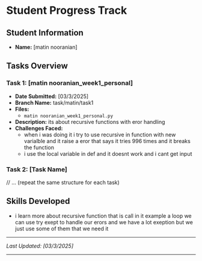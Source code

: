# Student Progress Track

## Student Information
- **Name:** [matin nooranian]

## Tasks Overview

### Task 1: [matin nooranian_week1_personal]
- **Date Submitted:** [03/3/2025]
- **Branch Name:** task/matin/task1
- **Files:**
  - `matin nooranian_week1_personal.py`
- **Description:**
  its about recursive functions with eror handling
- **Challenges Faced:**
  - when i was doing it i try to use recursive in function with new varialble and it raise a eror that says it tries 996 times and it breaks the function
  - i use the local variable in def and it doesnt work and i cant get input 

### Task 2: [Task Name]
// ... (repeat the same structure for each task)

## Skills Developed
- i learn more about recursive function that is call in it example a loop 
we can use try exept to handle our erors and we have a lot exeption but we just use some of them that we need it

---
*Last Updated: [03/3/2025]*

---